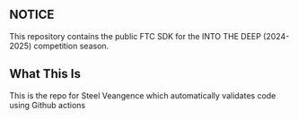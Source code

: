 ## NOTICE

This repository contains the public FTC SDK for the INTO THE DEEP (2024-2025) competition season. 


## What This Is

This is the repo for Steel Veangence which automatically validates code using Github actions
